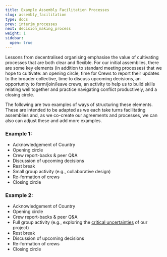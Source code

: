 ```yaml
---
title: Example Assembly Facilitation Processes
slug: assembly_facilitation
type: docs
prev: interim_processes
next: decision_making_process
weight: 1
sidebar:
  open: true
---
```


Lessons from decentralised organising emphasise the value of cultivating processes that are both clear and flexible. For our initial assemblies, there are some key elements (in addition to standard meeting processes) that we hope to cultivate: an opening circle, time for Crews to report their updates to the broader collective, time to discuss upcoming decisions, an opportunity to form/join/leave crews, an activity to help us to build skills relating well together and practice navigating conflict productively, and a closing circle. 

The following are two examples of ways of structuring these elements. These are intended to be adapted as we each take turns facilitating assemblies and, as we co-create our agreements and processes, we can also can adjust these and add more examples.

### Example 1:
 * Acknowledgement of Country  
 * Opening circle 
 * Crew report-backs & peer Q&A  
 * Discussion of upcoming decisions 
 * Rest break
 * Small group activity (e.g., collaborative design)
 * Re-formation of crews
 * Closing circle  

### Example 2:
 * Acknowledgement of Country  
 * Opening circle 
 * Crew report-backs & peer Q&A  
 * Full group activity (e.g., exploring the [critical uncertainties](https://www.liberatingstructures.com/30-critical-uncertainties/) of our project)
 * Rest break
 * Discussion of upcoming decisions 
 * Re-formation of crews
 * Closing circle  